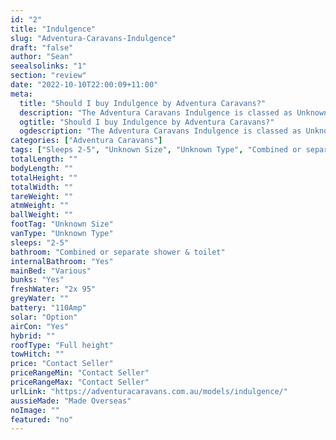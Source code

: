 ```yaml
---
id: "2"
title: "Indulgence"
slug: "Adventura-Caravans-Indulgence"
draft: "false"
author: "Sean"
seealsolinks: "1"
section: "review"
date: "2022-10-10T22:00:09+11:00"
meta:
  title: "Should I buy Indulgence by Adventura Caravans?"
  description: "The Adventura Caravans Indulgence is classed as Unknown Type, and sleeps 2-5 people. It is Made Overseas and comes in at Unknown Size. It generally has Combined or separate shower & toilet."
  ogtitle: "Should I buy Indulgence by Adventura Caravans?"
  ogdescription: "The Adventura Caravans Indulgence is classed as Unknown Type, and sleeps 2-5 people. It is Made Overseas and comes in at Unknown Size. It generally has Combined or separate shower & toilet."
categories: ["Adventura Caravans"]
tags: ["Sleeps 2-5", "Unknown Size", "Unknown Type", "Combined or separate shower & toilet", "Full height", "Price Unknown"]
totalLength: ""
bodyLength: ""
totalHeight: ""
totalWidth: ""
tareWeight: ""
atmWeight: ""
ballWeight: ""
footTag: "Unknown Size"
vanType: "Unknown Type"
sleeps: "2-5"
bathroom: "Combined or separate shower & toilet"
internalBathroom: "Yes"
mainBed: "Various"
bunks: "Yes"
freshWater: "2x 95"
greyWater: ""
battery: "110Amp"
solar: "Option"
airCon: "Yes"
hybrid: ""
roofType: "Full height"
towHitch: ""
price: "Contact Seller"
priceRangeMin: "Contact Seller"
priceRangeMax: "Contact Seller"
urlLink: "https://adventuracaravans.com.au/models/indulgence/"
aussieMade: "Made Overseas"
noImage: ""
featured: "no"
---
```

